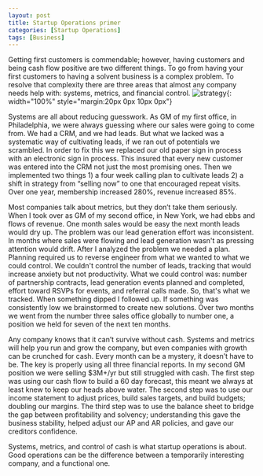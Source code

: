 ```yaml
---
layout: post
title: Startup Operations primer
categories: [Startup Operations]
tags: [Business]
---
```

Getting first customers is commendable; however, having customers and being cash flow positive are two different things. To go from having your first customers to having a solvent business is a complex problem. To resolve that complexity there are three areas that almost any company needs help with: systems, metrics, and financial control.
![strategy](https://images.unsplash.com/photo-1457694716743-eb419114c894?ixlib=rb-1.2.1&ixid=eyJhcHBfaWQiOjEyMDd9&auto=format&fit=crop&w=1350&q=80){: width="100%" style="margin:20px 0px 10px 0px"}

Systems are all about reducing guesswork. As GM of my first office, in Philadelphia, we were always guessing where our sales were going to come from. We had a CRM, and we had leads. But what we lacked was a systematic way of cultivating leads, if we ran out of potentials we scrambled. In order to fix this we replaced our old paper sign in process with an electronic sign in process. This insured that every new customer was entered into the CRM not just the most promising ones. Then we implemented two things 1) a four week calling plan to cultivate leads 2) a shift in strategy from “selling now” to one that encouraged repeat visits. Over one year, membership increased 280%, revenue increased 85%.

Most companies talk about metrics, but they don’t take them seriously. When I took over as GM of my second office, in New York, we had ebbs and flows of revenue. One month sales would be easy the next month leads would dry up. The problem was our lead generation effort was inconsistent. In months where sales were flowing and lead generation wasn't as pressing attention would drift. After I analyzed the problem we needed a plan. Planning required us to reverse engineer from what we wanted to what we could control. We couldn't control the number of leads, tracking that would increase anxiety but not productivity. What we could control was: number of partnership contracts, lead generation events planned and completed, effort toward RSVPs for events, and referral calls made. So, that's what we tracked. When something dipped I followed up. If something was consistently low we brainstormed to create new solutions. Over two months we went from the number three sales office globally to number one, a position we held for seven of the next ten months.

Any company knows that it can’t survive without cash. Systems and metrics will help you run and grow the company, but even companies with growth can be crunched for cash. Every month can be a mystery, it doesn’t have to be. The key is properly using all three financial reports. In my second GM position we were selling $3M+/yr but still struggled with cash. The first step was using our cash flow to build a 60 day forecast, this meant we always at least knew to keep our heads above water. The second step was to use our income statement to adjust prices, build sales targets, and build budgets; doubling our margins. The third step was to use the balance sheet to bridge the gap between profitability and solvency; understanding this gave the business stability, helped adjust our AP and AR policies, and gave our creditors confidence.

Systems, metrics, and control of cash is what startup operations is about. Good operations can be the difference between a temporarily interesting company, and a functional one.
